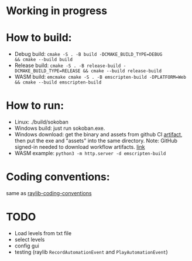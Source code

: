 # Working in progress

# How to build:

+ Debug build:   `cmake -S . -B build -DCMAKE_BUILD_TYPE=DEBUG           && cmake --build build`
+ Release build: `cmake -S . -B release-build -DCMAKE_BUILD_TYPE=RELEASE && cmake --build release-build`
+ WASM build:    `emcmake cmake -S . -B emscripten-build -DPLATFORM=Web  && cmake --build emscripten-build`

# How to run:

+ Linux: ./build/sokoban
+ Windows build: just run sokoban.exe.
+ Windows download: get the binary and assets from github CI [artifact](https://github.com/casavaca/raylib-games-sokoban/actions), then put the exe and "assets" into the same directory. Note: GitHub signed-in needed to download workflow artifacts. [link](https://docs.github.com/en/actions/managing-workflow-runs/downloading-workflow-artifacts)
+ WASM example: `python3 -m http.server -d emscripten-build`

# Coding conventions:

same as [raylib-coding-conventions](https://github.com/raysan5/raylib/wiki/raylib-coding-conventions)

# TODO

+ Load levels from txt file
+ select levels
+ config gui
+ testing (raylib `RecordAutomationEvent` and `PlayAutomationEvent`)

